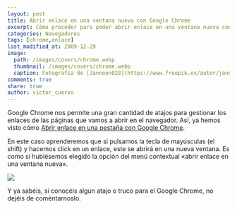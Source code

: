 ```yaml
---
layout: post
title: Abrir enlace en una ventana nueva con Google Chrome
excerpt: Cómo proceder para poder abrir enlace en una ventana nueva con Google Chrome
categories: Navegadores
tags: [chrome,enlace]
last_modified_at: 2009-12-29
image:
  path: /images/covers/chrome.webp
  thumbnail: /images/covers/chrome.webp
  caption: Fotografía de [Jannoon028](https://www.freepik.es/autor/jannoon028)
comments: true
share: true
author: victor_cuervo
---
```


Google Chrome nos permite una gran cantidad de atajos para gestionar los enlaces de las páginas que vamos a abrir en el navegador. Así, ya hemos visto cómo [Abrir enlace en una pestaña con Google Chrome](https://www.ayudaenlaweb.com/navegadores/abrir-enlace-en-una-pestana-con-google-chrome/).


En este caso aprenderemos que si pulsamos la tecla de mayúsculas (el shift) y hacemos click en un enlace, este se abrirá en una nueva ventana. Es como si hubiésemos elegido la opción del menú contextual «abrir enlace en una ventana nueva».


![](https://www.ayudaenlaweb.com/wp-content/uploads/2009/12/mayusculas-click.png)


Y ya sabéis, si conocéis algún atajo o truco para el Google Chrome, no dejéis de coméntarnoslo.

